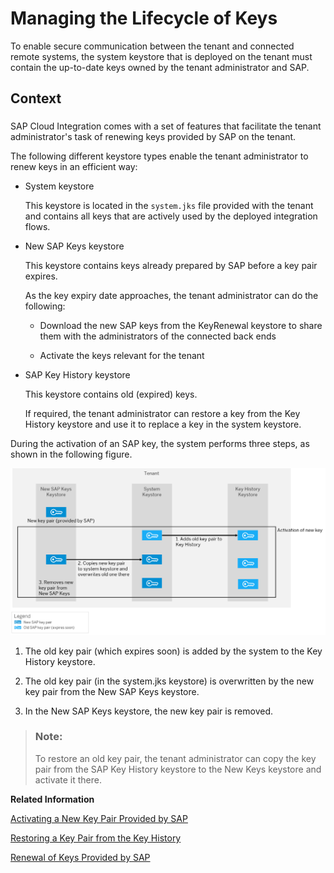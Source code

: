 <!-- loio7d24b61c989e4fa5851797fe391e83d2 -->

# Managing the Lifecycle of Keys

To enable secure communication between the tenant and connected remote systems, the system keystore that is deployed on the tenant must contain the up-to-date keys owned by the tenant administrator and SAP.



<a name="loio7d24b61c989e4fa5851797fe391e83d2__context_njs_1vy_wbb"/>

## Context



### 

SAP Cloud Integration comes with a set of features that facilitate the tenant administrator's task of renewing keys provided by SAP on the tenant.

The following different keystore types enable the tenant administrator to renew keys in an efficient way:

-   System keystore

    This keystore is located in the `system.jks` file provided with the tenant and contains all keys that are actively used by the deployed integration flows.

-   New SAP Keys keystore

    This keystore contains keys already prepared by SAP before a key pair expires.

    As the key expiry date approaches, the tenant administrator can do the following:

    -   Download the new SAP keys from the KeyRenewal keystore to share them with the administrators of the connected back ends

    -   Activate the keys relevant for the tenant


-   SAP Key History keystore

    This keystore contains old \(expired\) keys.

    If required, the tenant administrator can restore a key from the Key History keystore and use it to replace a key in the system keystore.


During the activation of an SAP key, the system performs three steps, as shown in the following figure.

![](images/Cloud_Integration_Certificate_Management_Activating_SAP_Keys_fbe4f91.png)

1.  The old key pair \(which expires soon\) is added by the system to the Key History keystore.

2.  The old key pair \(in the system.jks keystore\) is overwritten by the new key pair from the New SAP Keys keystore.

3.  In the New SAP Keys keystore, the new key pair is removed.


> ### Note:  
> To restore an old key pair, the tenant administrator can copy the key pair from the SAP Key History keystore to the New Keys keystore and activate it there.

**Related Information**  


[Activating a New Key Pair Provided by SAP](activating-a-new-key-pair-provided-by-sap-383be7a.md "Activate a new key pair provided by SAP in order to replace an old key pair which is supposed to expire soon.")

[Restoring a Key Pair from the Key History](restoring-a-key-pair-from-the-key-history-43965e7.md "Restore a key pair from the SAP Key History.")

[Renewal of Keys Provided by SAP](renewal-of-keys-provided-by-sap-5db16f5.md "To enable secure communication between the tenant and connected remote systems, the system keystore deployed on the tenant must contain up-to-date keys owned by the tenant administrator and SAP.")


